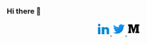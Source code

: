 ### Hi there 👋

<!--
**estebansolo/estebansolo** is a ✨ _special_ ✨ repository because its `README.md` (this file) appears on your GitHub profile.

Here are some ideas to get you started:

- 🔭 I’m currently working on ...
- 🌱 I’m currently learning ...
- 👯 I’m looking to collaborate on ...
- 🤔 I’m looking for help with ...
- 💬 Ask me about ...
- 📫 How to reach me: ...
- 😄 Pronouns: ...
- ⚡ Fun fact: ...
-->

<center>
  <a href="https://www.linkedin.com/in/estebansolorzano/" target="_blank">
    <img src="linkedin.png" width="30px">
  </a>
  
  <a href="https://twitter.com/estebansolo" target="_blank">
    <img src="twitter.png" width="30px">
  </a>
  
  <a href="https://medium.com/@estebansolo27" target="_blank">
    <img src="medium.png" width="30px">
  </a>
</center>
